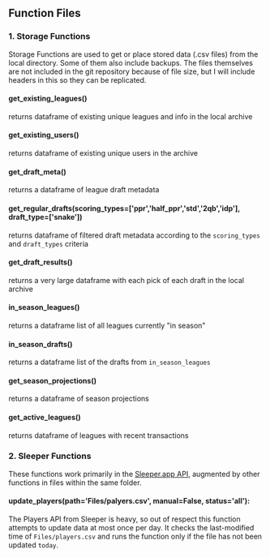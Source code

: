 ## Function Files

### 1. Storage Functions

Storage Functions are used to get or place stored data (.csv files) from the local directory. Some of them also include backups. The files themselves are not included in the git repository because of file size, but I will include headers in this so they can be replicated.

#### get_existing_leagues()

returns dataframe of existing unique leagues and info in the local archive

#### get_existing_users()

returns dataframe of existing unique users in the archive

#### get_draft_meta()

returns a dataframe of league draft metadata

#### get_regular_drafts(scoring_types=['ppr','half_ppr','std','2qb','idp'], draft_type=['snake'])

returns dataframe of filtered draft metadata according to the `scoring_types` and `draft_types` criteria

#### get_draft_results()

returns a very large dataframe with each pick of each draft in the local archive

#### in_season_leagues()

returns a dataframe list of all leagues currently "in season"

#### in_season_drafts()

returns a dataframe list of the drafts from `in_season_leagues`

#### get_season_projections()

returns a dataframe of season projections

#### get_active_leagues()

returns dataframe of leagues with recent transactions



### 2. Sleeper Functions

These functions work primarily in the [Sleeper.app API](https://docs.sleeper.app/#players), augmented by other functions in files within the same folder.

#### update_players(path='Files/palyers.csv', manual=False, status='all'):

The Players API from Sleeper is heavy, so out of respect this function attempts to update data at most once per day. It checks the last-modified time of `Files/players.csv` and runs the function only if the file has not been updated `today`.